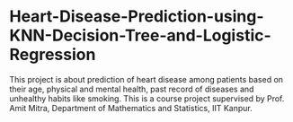 # Heart-Disease-Prediction-using-KNN-Decision-Tree-and-Logistic-Regression
This project is about prediction of heart disease among patients  based on their age, physical and mental health, past record of  diseases and unhealthy habits like smoking. 
This is a course project supervised by Prof. Amit Mitra, Department of Mathematics and Statistics, IIT Kanpur.
